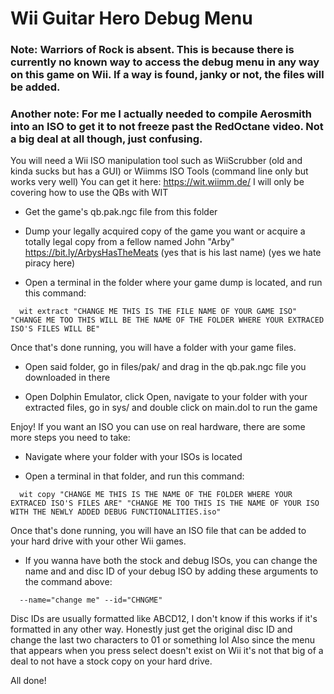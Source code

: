 # Wii Guitar Hero Debug Menu

### Note: Warriors of Rock is absent. This is because there is currently no known way to access the debug menu in any way on this game on Wii. If a way is found, janky or not, the files will be added.
### Another note: For me I actually needed to compile Aerosmith into an ISO to get it to not freeze past the RedOctane video. Not a big deal at all though, just confusing.

You will need a Wii ISO manipulation tool such as WiiScrubber (old and kinda sucks but has a GUI) or Wiimms ISO Tools (command line only but works very well)
You can get it here: https://wit.wiimm.de/
I will only be covering how to use the QBs with WIT

* Get the game's qb.pak.ngc file from this folder

* Dump your legally acquired copy of the game you want or acquire a totally legal copy from a fellow named John "Arby" https://bit.ly/ArbysHasTheMeats (yes that is his last name) (yes we hate piracy here)

* Open a terminal in the folder where your game dump is located, and run this command:
```
  wit extract "CHANGE ME THIS IS THE FILE NAME OF YOUR GAME ISO" "CHANGE ME TOO THIS WILL BE THE NAME OF THE FOLDER WHERE YOUR EXTRACED ISO'S FILES WILL BE"
```

Once that's done running, you will have a folder with your game files.

* Open said folder, go in files/pak/ and drag in the qb.pak.ngc file you downloaded in there

* Open Dolphin Emulator, click Open, navigate to your folder with your extracted files, go in sys/ and double click on main.dol to run the game

Enjoy!
If you want an ISO you can use on real hardware, there are some more steps you need to take:

* Navigate where your folder with your ISOs is located

* Open a terminal in that folder, and run this command:
```
  wit copy "CHANGE ME THIS IS THE NAME OF THE FOLDER WHERE YOUR EXTRACED ISO'S FILES ARE" "CHANGE ME TOO THIS IS THE NAME OF YOUR ISO WITH THE NEWLY ADDED DEBUG FUNCTIONALITIES.iso"
```

Once that's done running, you will have an ISO file that can be added to your hard drive with your other Wii games.

* If you wanna have both the stock and debug ISOs, you can change the name and and disc ID of your debug ISO by adding these arguments to the command above:
```
  --name="change me" --id="CHNGME"
```

Disc IDs are usually formatted like ABCD12, I don't know if this works if it's formatted in any other way. Honestly just get the original disc ID and change the last two characters to 01 or something lol
Also since the menu that appears when you press select doesn't exist on Wii it's not that big of a deal to not have a stock copy on your hard drive.

All done!
